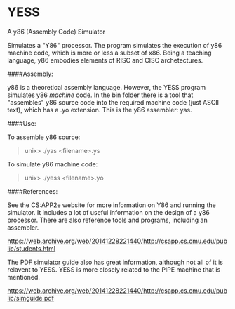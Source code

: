 YESS
====

A y86 (Assembly Code) Simulator

Simulates a "Y86" processor. The program simulates the execution of y86 machine code, 
which is more or less a subset of x86. Being a teaching language, y86 embodies elements 
of RISC and CISC archetectures.


####Assembly:

y86 is a theoretical assembly language. However, the YESS program simulates
y86 _machine_ code. In the bin folder there is a tool that "assembles" y86
source code into the required machine code (just ASCII text), which has a .yo 
extension. This is the y86 assembler: yas.

####Use:

To assemble y86 source:
> unix> ./yas \<filename\>.ys

To simulate y86 machine code:
> unix> ./yess \<filename\>.yo

####References:

See the CS:APP2e website for more information on Y86 and running the simulator.
It includes a lot of useful information on the design of a y86 processor. There 
are also reference tools and programs, including an assembler.

https://web.archive.org/web/20141228221440/http://csapp.cs.cmu.edu/public/students.html

The PDF simulator guide also has great information, although not all of it
is relavent to YESS. YESS is more closely related to the PIPE machine that 
is mentioned.

https://web.archive.org/web/20141228221440/http://csapp.cs.cmu.edu/public/simguide.pdf
